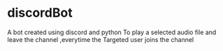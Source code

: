 # discordBot
A bot created using discord and python To play a selected audio file  and leave the channel ,everytime the Targeted user joins the channel
